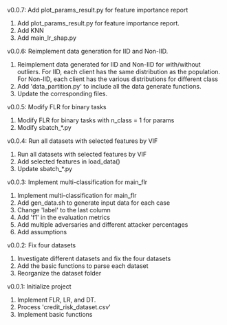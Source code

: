 v0.0.7: Add plot_params_result.py for feature importance report

1. Add plot_params_result.py for feature importance report.
2. Add KNN
3. Add main_lr_shap.py 

v0.0.6: Reimplement data generation for IID and Non-IID.

1. Reimplement data generated for IID and Non-IID for with/without outliers.
    For IID, each client has the same distribution as the population.
    For Non-IID, each client has the various distributions for different class 
2. Add 'data_partition.py' to include all the data generate functions. 
3. Update the corresponding files.



v0.0.5: Modify FLR for binary tasks

1. Modify FLR for binary tasks with n_class = 1 for params
2. Modify sbatch_*.py



v0.0.4: Run all datasets with selected features by VIF

1. Run all datasets with selected features by VIF
2. Add selected features in load_data()
3. Update sbatch_*.py 



v0.0.3: Implement multi-classification for main_flr 

1. Implement multi-classification for main_flr
2. Add gen_data.sh to generate input data for each case
3. Change 'label' to the last column
4. Add 'f1' in the evaluation metrics
5. Add multiple adversaries and different attacker percentages
6. Add assumptions 



v0.0.2: Fix four datasets 

1. Investigate different datasets and fix the four datasets
2. Add the basic functions to parse each dataset
3. Reorganize the dataset folder


v0.0.1: Initialize project

1. Implement FLR, LR, and DT. 
2. Process 'credit_risk_dataset.csv'
3. Implement basic functions

